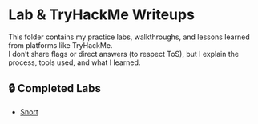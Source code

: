 # Lab & TryHackMe Writeups  

This folder contains my practice labs, walkthroughs, and lessons learned from platforms like TryHackMe.  
I don’t share flags or direct answers (to respect ToS), but I explain the process, tools used, and what I learned.  


## 🔒 Completed Labs
- [Snort](./tryhackme-snort-2025-08-18.md)
